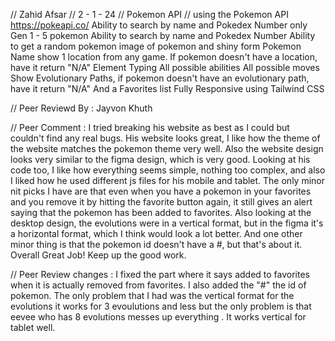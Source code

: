 // Zahid Afsar
// 2 - 1 - 24
// Pokemon API
// using the Pokemon API https://pokeapi.co/
Ability to search by name and Pokedex Number
only Gen 1 - 5 pokemon
Ability to search by name and Pokedex Number
Ability to get a random pokemon
image of pokemon and shiny form
Pokemon Name
show 1 location from any game. If pokemon doesn't have a location, have it return "N/A"
Element Typing
All possible abilities
All possible moves
Show Evolutionary Paths, if pokemon doesn't have an evolutionary path, have it return "N/A"
And a Favorites list
Fully Responsive using Tailwind CSS

// Peer Reviewd By : Jayvon Khuth

// Peer Comment : I tried breaking his website as best as I could but couldn't find any real bugs. His website looks great, I like how the theme of the website matches the pokemon theme very well. Also the website design looks very similar to the figma design, which is very good. Looking at his code too, I like how everything seems simple, nothing too complex, and also I liked how he used different js files for his mobile and tablet. The only minor nit picks I have are that even when you have a pokemon in your favorites and you remove it by hitting the favorite button again, it still gives an alert saying that the pokemon has been added to favorites. Also looking at the desktop design, the evolutions were in a vertical format, but in the figma it's a horizontal format, which I think would look a lot better. And one other minor thing is that the pokemon id doesn't have a #, but that's about it. Overall Great Job! Keep up the good work.

// Peer Review changes : I fixed the part where it says added to favorites when it is actually removed from favorites. I also added the "#" the id of pokemon. The only problem that I had was the vertical format for the evolutions it works for 3 evoulutions and less but the only problem is that eevee who has 8 evolutions messes up everything . It works vertical for tablet well. 